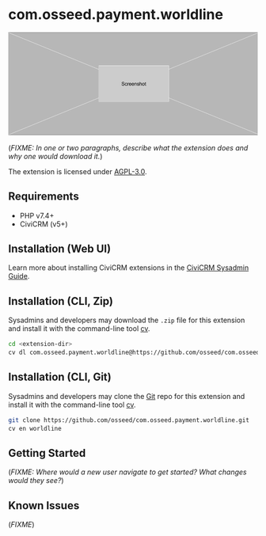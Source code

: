 # com.osseed.payment.worldline

![Screenshot](images/screenshot.png)

(*FIXME: In one or two paragraphs, describe what the extension does and why one would download it.*)

The extension is licensed under [AGPL-3.0](LICENSE.txt).

## Requirements

* PHP v7.4+
* CiviCRM (v5+)

## Installation (Web UI)

Learn more about installing CiviCRM extensions in the [CiviCRM Sysadmin Guide](https://docs.civicrm.org/sysadmin/en/latest/customize/extensions/).

## Installation (CLI, Zip)

Sysadmins and developers may download the `.zip` file for this extension and
install it with the command-line tool [cv](https://github.com/civicrm/cv).

```bash
cd <extension-dir>
cv dl com.osseed.payment.worldline@https://github.com/osseed/com.osseed.payment.worldline/archive/master.zip
```

## Installation (CLI, Git)

Sysadmins and developers may clone the [Git](https://en.wikipedia.org/wiki/Git) repo for this extension and
install it with the command-line tool [cv](https://github.com/civicrm/cv).

```bash
git clone https://github.com/osseed/com.osseed.payment.worldline.git
cv en worldline
```

## Getting Started

(*FIXME: Where would a new user navigate to get started? What changes would they see?*)

## Known Issues

(*FIXME*)
